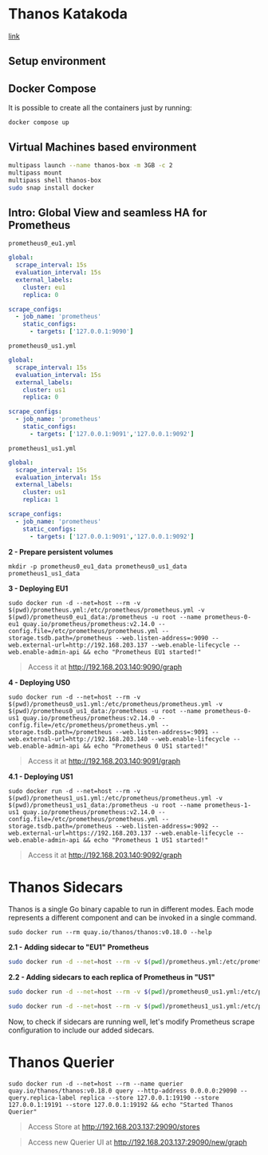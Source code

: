 # Thanos Katakoda

[link](https://katacoda.com/thanos/courses/thanos/1-globalview)

## Setup environment

## Docker Compose

It is possible to create all the containers just by running:

```shell
docker compose up
```

## Virtual Machines based environment

```sh
multipass launch --name thanos-box -m 3GB -c 2
multipass mount 
multipass shell thanos-box
sudo snap install docker
```

## Intro: Global View and seamless HA for Prometheus

`prometheus0_eu1.yml`
```yml
global:
  scrape_interval: 15s
  evaluation_interval: 15s
  external_labels:
    cluster: eu1
    replica: 0

scrape_configs:
  - job_name: 'prometheus'
    static_configs:
      - targets: ['127.0.0.1:9090']
```

`prometheus0_us1.yml`
```yml
global:
  scrape_interval: 15s
  evaluation_interval: 15s
  external_labels:
    cluster: us1
    replica: 0

scrape_configs:
  - job_name: 'prometheus'
    static_configs:
      - targets: ['127.0.0.1:9091','127.0.0.1:9092']
```

`prometheus1_us1.yml`
```yml
global:
  scrape_interval: 15s
  evaluation_interval: 15s
  external_labels:
    cluster: us1
    replica: 1

scrape_configs:
  - job_name: 'prometheus'
    static_configs:
      - targets: ['127.0.0.1:9091','127.0.0.1:9092']
```

**2 - Prepare persistent volumes**

```shell
mkdir -p prometheus0_eu1_data prometheus0_us1_data prometheus1_us1_data
```

**3 - Deploying EU1**

```shell
sudo docker run -d --net=host --rm -v $(pwd)/prometheus.yml:/etc/prometheus/prometheus.yml -v $(pwd)/prometheus0_eu1_data:/prometheus -u root --name prometheus-0-eu1 quay.io/prometheus/prometheus:v2.14.0 --config.file=/etc/prometheus/prometheus.yml --storage.tsdb.path=/prometheus --web.listen-address=:9090 --web.external-url=http://192.168.203.137 --web.enable-lifecycle --web.enable-admin-api && echo "Prometheus EU1 started!"
```

> Access it at http://192.168.203.140:9090/graph

**4 - Deploying US0**

```shell
sudo docker run -d --net=host --rm -v $(pwd)/prometheus0_us1.yml:/etc/prometheus/prometheus.yml -v $(pwd)/prometheus0_us1_data:/prometheus -u root --name prometheus-0-us1 quay.io/prometheus/prometheus:v2.14.0 --config.file=/etc/prometheus/prometheus.yml --storage.tsdb.path=/prometheus --web.listen-address=:9091 --web.external-url=http://192.168.203.140 --web.enable-lifecycle --web.enable-admin-api && echo "Prometheus 0 US1 started!"
```

> Access it at http://192.168.203.140:9091/graph

**4.1 - Deploying US1**

```shell
sudo docker run -d --net=host --rm -v $(pwd)/prometheus1_us1.yml:/etc/prometheus/prometheus.yml -v $(pwd)/prometheus1_us1_data:/prometheus -u root --name prometheus-1-us1 quay.io/prometheus/prometheus:v2.14.0 --config.file=/etc/prometheus/prometheus.yml --storage.tsdb.path=/prometheus --web.listen-address=:9092 --web.external-url=https://192.168.203.137 --web.enable-lifecycle --web.enable-admin-api && echo "Prometheus 1 US1 started!"
```

> Access it at http://192.168.203.140:9092/graph

# Thanos Sidecars

Thanos is a single Go binary capable to run in different modes. Each mode represents a different component and can be invoked in a single command.

```
sudo docker run --rm quay.io/thanos/thanos:v0.18.0 --help
```

**2.1 - Adding sidecar to "EU1" Prometheus**

```sh
sudo docker run -d --net=host --rm -v $(pwd)/prometheus.yml:/etc/prometheus/prometheus.yml --name prometheus-0-sidecar-eu1 -u root quay.io/thanos/thanos:v0.18.0 sidecar --http-address 0.0.0.0:19090 --grpc-address 0.0.0.0:19190 --reloader.config-file /etc/prometheus/prometheus.yml --prometheus.url http://127.0.0.1:9090 && echo "Started sidecar for Prometheus 0 EU1"
```

**2.2 - Adding sidecars to each replica of Prometheus in "US1"**

```sh
sudo docker run -d --net=host --rm -v $(pwd)/prometheus0_us1.yml:/etc/prometheus/prometheus.yml --name prometheus-0-sidecar-us1 -u root quay.io/thanos/thanos:v0.18.0 sidecar --http-address 0.0.0.0:19091 --grpc-address 0.0.0.0:19191 --reloader.config-file /etc/prometheus/prometheus.yml --prometheus.url http://127.0.0.1:9091 && echo "Started sidecar for Prometheus 0 US1"
```

```sh
sudo docker run -d --net=host --rm -v $(pwd)/prometheus1_us1.yml:/etc/prometheus/prometheus.yml --name prometheus-1-sidecar-us1 -u root quay.io/thanos/thanos:v0.18.0 sidecar --http-address 0.0.0.0:19092 --grpc-address 0.0.0.0:19192 --reloader.config-file /etc/prometheus/prometheus.yml --prometheus.url http://127.0.0.1:9092 && echo "Started sidecar for Prometheus 1 US1"
```

Now, to check if sidecars are running well, let's modify Prometheus scrape configuration to include our added sidecars.  

# Thanos Querier

```
sudo docker run -d --net=host --rm --name querier quay.io/thanos/thanos:v0.18.0 query --http-address 0.0.0.0:29090 --query.replica-label replica --store 127.0.0.1:19190 --store 127.0.0.1:19191 --store 127.0.0.1:19192 && echo "Started Thanos Querier"
```

> Access Store at http://192.168.203.137:29090/stores

> Access new Querier UI at http://192.168.203.137:29090/new/graph